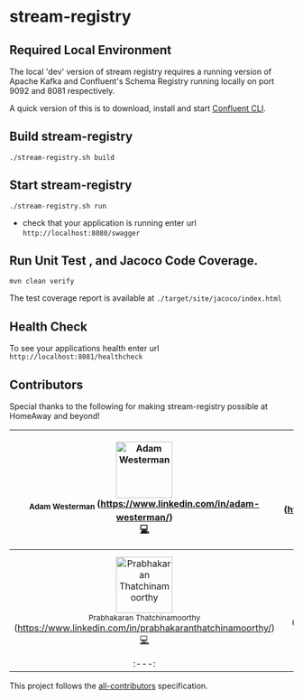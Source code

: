 # stream-registry

Required Local Environment
---
The local 'dev' version of stream registry requires a running version of Apache Kafka
and Confluent's Schema Registry running locally on port 9092 and 8081 respectively.

A quick version of this is to download, install and start
[Confluent CLI](https://docs.confluent.io/current/cli/index.html).

Build stream-registry
---
```
./stream-registry.sh build
```


Start stream-registry
---
```
./stream-registry.sh run
```

* check that your application is running enter url `http://localhost:8080/swagger`

Run Unit Test , and Jacoco Code Coverage.
---
`mvn clean verify`

The test coverage report is available at `./target/site/jacoco/index.html`

Health Check
---
To see your applications health enter url `http://localhost:8081/healthcheck`

Contributors
---
Special thanks to the following for making stream-registry possible at HomeAway and beyond!

<!-- Contributors START
Adam_Westerman westeras https://www.linkedin.com/in/adam-westerman/ code
Arun_Vasudevan arunvasudevan https://www.linkedin.com/in/arun-vasudevan-55117368/ code
Nathan_Walther nathanwalther https://www.linkedin.com/in/nwalther/ code
Jordan_Moore cricket007 https://www.linkedin.com/in/jordanmoorerhit/ code answers
Carlos_Cordero dccarlos https://www.linkedin.com/in/carlos-d%C3%A1vila-cordero-71128a11b/ code
Ishan_Dikshit ishandikshit https://www.linkedin.com/in/ishan-dikshit-4a1753ba/ code doc
Vinayak_Ponangi vinayakponangi https://www.linkedin.com/in/preethi-vinayak-ponangi-90ba3824/ code talks
Prabhakaran_Thatchinamoorthy prabhakar1983 https://www.linkedin.com/in/prabhakaranthatchinamoorthy/ code
Rui_Zhang ruizhang0519 https://www.linkedin.com/in/rui-zhang-54667a82/ code
Miguel_Lucero mlucero10 https://www.linkedin.com/in/miguellucero/ code answers
Contributors END -->
<!-- Contributors table START -->
| <img src="https://avatars.githubusercontent.com/westeras?s=100" width="100" alt="Adam Westerman" /><br /><sub> Adam Westerman </sub>(https://www.linkedin.com/in/adam-westerman/)<br />[💻](git@github.com:homeaway/stream-registry/commits?author=westeras)                                                    | <img src="https://avatars.githubusercontent.com/arunvasudevan?s=100" width="100" alt="Arun Vasudevan" /><br /><sub> Arun Vasudevan </sub>(https://www.linkedin.com/in/arun-vasudevan-55117368/)<br />[💻](git@github.com:homeaway/stream-registry/commits?author=arunvasudevan) | <img src="https://avatars.githubusercontent.com/nathanwalther?s=100" width="100" alt="Nathan Walther" /><br /><sub> Nathan Walther </sub>(https://www.linkedin.com/in/nwalther/)<br />[💻](git@github.com:homeaway/stream-registry/commits?author=nathanwalther) | <img src="https://avatars.githubusercontent.com/cricket007?s=100" width="100" alt="Jordan Moore" /><br /><sub> Jordan Moore </sub>(https://www.linkedin.com/in/jordanmoorerhit/)<br />[💻](git@github.com:homeaway/stream-registry/commits?author=cricket007) 💁 | <img src="https://avatars.githubusercontent.com/dccarlos?s=100" width="100" alt="Carlos Cordero" /><br /><sub> Carlos Cordero </sub>(https://www.linkedin.com/in/carlos-d%C3%A1vila-cordero-71128a11b/)<br />[💻](git@github.com:homeaway/stream-registry/commits?author=dccarlos) | <img src="https://avatars.githubusercontent.com/ishandikshit?s=100" width="100" alt="Ishan Dikshit" /><br /><sub> Ishan Dikshit </sub>(https://www.linkedin.com/in/ishan-dikshit-4a1753ba/)<br />[💻](git@github.com:homeaway/stream-registry/commits?author=ishandikshit) [📖](git@github.com:homeaway/stream-registry/commits?author=ishandikshit) 
| :---: | :---: | :---: | :---: | :---: | :---: | 
| <img src="https://avatars.githubusercontent.com/prabhakar1983?s=100" width="100" alt="Prabhakaran Thatchinamoorthy" /><br /><sub> Prabhakaran Thatchinamoorthy </sub>(https://www.linkedin.com/in/prabhakaranthatchinamoorthy/)<br />[💻](git@github.com:homeaway/stream-registry/commits?author=prabhakar1983) | <img src="https://avatars.githubusercontent.com/ruizhang0519?s=100" width="100" alt="Rui Zhang" /><br /><sub> Rui Zhang </sub>(https://www.linkedin.com/in/rui-zhang-54667a82/)<br />[💻](git@github.com:homeaway/stream-registry/commits?author=ruizhang0519)                  | <img src="https://avatars.githubusercontent.com/mlucero10?s=100" width="100" alt="Miguel Lucero" /><br /><sub> Miguel Lucero </sub>(https://www.linkedin.com/in/miguellucero/)<br />[💻](git@github.com:homeaway/stream-registry/commits?author=mlucero10) 💁    | <img src="https://avatars.githubusercontent.com/neoword?s=100" width="100" alt="Rene Parra" /><br /><sub> Rene Parra </sub>(https://www.linkedin.com/in/reneparra/)<br />[💻](git@github.com:homeaway/stream-registry/commits?author=neoword) 💁 | <img src="https://avatars.githubusercontent.com/vinayakponangi?s=100" width="100" alt="Vinayak Ponangi" /><br /><sub> Vinayak Ponangi </sub>(https://www.linkedin.com/in/vinayak-ponangi/)<br />[💻](git@github.com:homeaway/stream-registry/commits?author=vinayakponangi) 📢 |
| :---: | :---: | :---: | :---: | :---: |      
<!-- Contributors table END -->
This project follows the [all-contributors](https://github.com/kentcdodds/all-contributors) specification.

